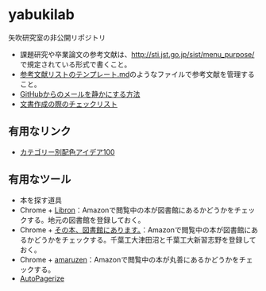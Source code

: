 yabukilab
=========

矢吹研究室の非公開リポジトリ

* 課題研究や卒業論文の参考文献は、http://sti.jst.go.jp/sist/menu_purpose/ で規定されている形式で書くこと。
* [参考文献リストのテンプレート.md](https://github.com/taroyabuki/yabukilab/blob/master/%E5%8F%82%E8%80%83%E6%96%87%E7%8C%AE%E3%83%AA%E3%82%B9%E3%83%88%E3%81%AE%E3%83%86%E3%83%B3%E3%83%97%E3%83%AC%E3%83%BC%E3%83%88.md)のようなファイルで参考文献を管理すること。
* [GitHubからのメールを静かにする方法](https://github.com/taroyabuki/yabukilab/blob/master/GitHub%E3%81%8B%E3%82%89%E3%81%AE%E3%83%A1%E3%83%BC%E3%83%AB%E3%82%92%E9%9D%99%E3%81%8B%E3%81%AB%E3%81%99%E3%82%8B%E6%96%B9%E6%B3%95.md)
* [文書作成の際のチェックリスト](https://github.com/taroyabuki/yabukilab/wiki/%E6%96%87%E6%9B%B8%E4%BD%9C%E6%88%90%E3%81%AE%E9%9A%9B%E3%81%AE%E3%83%81%E3%82%A7%E3%83%83%E3%82%AF%E3%83%AA%E3%82%B9%E3%83%88)

## 有用なリンク

* [カテゴリー別配色アイデア100](http://www.webcreatorbox.com/inspiration/colour-scheme-ideas-100/)

## 有用なツール

* 本を探す道具
 * Chrome + [Libron](http://libron.net/)：Amazonで閲覧中の本が図書館にあるかどうかをチェックする。地元の図書館を登録しておく。
 * Chrome + [その本、図書館にあります。](http://www.kigurumi.asia/imake/1369/)：Amazonで閲覧中の本が図書館にあるかどうかをチェックする。千葉工大津田沼と千葉工大新習志野を登録しておく。
 * Chrome + [amaruzen](https://chrome.google.com/webstore/detail/amaruzen/mebbcheaekaddnilejjllbifehngpcjj?hl=ja)：Amazonで閲覧中の本が丸善にあるかどうかをチェックする。
* [AutoPagerize](http://autopagerize.net/)
